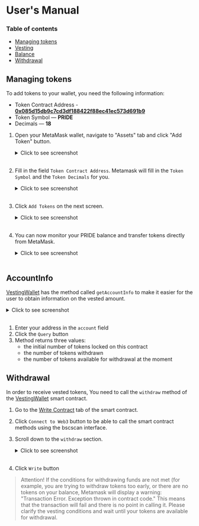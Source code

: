 # User's Manual

### Table of contents

* [Managing tokens](#managing-tokens)
* [Vesting](#vesting)
* [Balance](#balance)
* [Withdrawal](#withdrawal)

## Managing tokens
To add tokens to your wallet, you need the following information:
* Token Contract Address - **[0x085d15db9c7cd3df188422f88ec41ec573d691b9](https://bscscan.com/token/0x085d15db9c7cd3df188422f88ec41ec573d691b9)**
* Token Symbol — **PRIDE**
* Decimals — **18**
1. Open your MetaMask wallet, navigate to "Assets" tab and click "Add Token" button.
    <details><summary>Click to see screenshot</summary>

    ![buying_tokens_01](images/adding_new_token_01.png)

    </details><br>

2. Fill in the field `Token Contract Address`. Metamask will fill in the `Token Symbol` and the `Token Decimals` for you.
    <details><summary>Click to see screenshot</summary>

   ![buying_tokens_01](images/adding_new_token_02.png)

    </details><br>

3. Click `Add Tokens` on the next screen.
    <details><summary>Click to see screenshot</summary>

   ![buying_tokens_02](images/adding_new_token_03.png)

    </details><br>

4. You can now monitor your PRIDE balance and transfer tokens directly from MetaMask.
    <details><summary>Click to see screenshot</summary>

   ![buying_tokens_03](images/adding_new_token_04.png)

    </details><br>

## AccountInfo
[VestingWallet](https://bscscan.com/address/#code) has the method called `getAccountInfo` to make it easier for the user to obtain information on the vested amount.  
<details><summary>Click to see screenshot</summary>

![balances](images/obtaining_account_info.png)

</details><br>

1. Enter your address in the `account` field
2. Click the `Query` button
3. Method returns three values:
   * the initial number of tokens locked on this contract
   * the number of tokens withdrawn
   * the number of tokens available for withdrawal at the moment

## Withdrawal
In order to receive vested tokens, You need to call the `withdraw` method of the [VestingWallet](https://bscscan.com/address/0xA8d3eEF1ca4f3eFB7289B19E31885a149B211Bd7#code) smart contract.
1. Go to the [Write Contract](https://bscscan.com/address/0xA8d3eEF1ca4f3eFB7289B19E31885a149B211Bd7#writeContract) tab of the smart contract.
2. Click `Connect to Web3` button to be able to call the smart contract methods using the bscscan interface.
3. Scroll down to the `withdraw` section.
    <details><summary>Click to see screenshot</summary>

   ![withdraw_01](images/withdraw_01.png)

    </details><br>
4. Click `Write` button
> Attention! If the conditions for withdrawing funds are not met (for example, you are trying to withdraw tokens too early, or there are no tokens on your balance, Metamask will display a warning: "Transaction Error. Exception thrown in contract code."
> This means that the transaction will fail and there is no point in calling it. Please clarify the vesting conditions and wait until your tokens are available for withdrawal.
